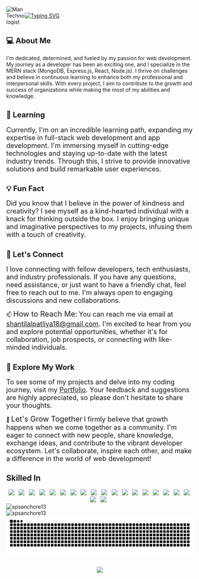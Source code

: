 <div style="display:flex; align-items:center;">
<img src="https://raw.githubusercontent.com/Tarikul-Islam-Anik/Animated-Fluent-Emojis/master/Emojis/People%20with%20professions/Man%20Technologist%20Light%20Skin%20Tone.png" alt="Man Technologist Light Skin Tone" width="50" height="50" />
<a href="https://git.io/typing-svg"><img src="https://readme-typing-svg.demolab.com?font=Fira+Code&size=24&pause=1000&random=false&width=435&lines=Hello+%F0%9F%91%8B!+My+name+is+Shantilal+;Full+Stack+Developer+(MERN)" alt="Typing SVG" /></a>
</div>





## <span style="font-size:20px;">💻 About Me</span>
<p>I'm dedicated, determined, and fueled by my passion for web development. My journey as a developer has been an exciting one, and I specialize in the MERN stack (MongoDB, Express.js, React, Node.js). I thrive on challenges and believe in continuous learning to enhance both my professional and interpersonal skills. With every project, I aim to contribute to the growth and success of organizations while making the most of my abilities and knowledge.</p>

## <span style="font-size:20px;">🌱 Learning</span>
<span style="font-size:18px;">Currently, I'm on an incredible learning path, expanding my expertise in full-stack web development and app development. I'm immersing myself in cutting-edge technologies and staying up-to-date with the latest industry trends. Through this, I strive to provide innovative solutions and build remarkable user experiences.</span>

## <span style="font-size:20px;">💡 Fun Fact</span>
<span style="font-size:18px;">Did you know that I believe in the power of kindness and creativity? I see myself as a kind-hearted individual with a knack for thinking outside the box. I enjoy bringing unique and imaginative perspectives to my projects, infusing them with a touch of creativity.</span>

## <span style="font-size:20px;">💬 Let's Connect</span>
<span style="font-size:18px;">I love connecting with fellow developers, tech enthusiasts, and industry professionals. If you have any questions, need assistance, or just want to have a friendly chat, feel free to reach out to me. I'm always open to engaging discussions and new collaborations.</span>

📫 <span style="font-size:20px;">How to Reach Me:</span>
<span style="font-size:18px;">You can reach me via email at shantilalpatliya18@gmail.com. I'm excited to hear from you and explore potential opportunities, whether it's for collaboration, job prospects, or connecting with like-minded individuals.</span>

## <span style="font-size:20px;">🌟 Explore My Work</span>
<span style="font-size:18px;">To see some of my projects and delve into my coding journey, visit my [Portfolio](https://spsanchore13.github.io/shantilal/). Your feedback and suggestions are highly appreciated, so please don't hesitate to share your thoughts.</span>

👯 <span style="font-size:20px;">Let's Grow Together</span>
<span style="font-size:18px;">I firmly believe that growth happens when we come together as a community. I'm eager to connect with new people, share knowledge, exchange ideas, and contribute to the vibrant developer ecosystem. Let's collaborate, inspire each other, and make a difference in the world of web development!</span>


<h2 align="left">Skilled In</h2>

<div align="center">
<img src="https://img.shields.io/badge/HTML5-E34F26?style=for-the-badge&logo=html5&logoColor=white"/> &nbsp; 
<img src="https://img.shields.io/badge/CSS3-1572B6?style=for-the-badge&logo=css3&logoColor=white"/>  &nbsp;
<img src="https://img.shields.io/badge/Sass-CC6699?style=for-the-badge&logo=sass&logoColor=white"/>  &nbsp; 
<img src="https://img.shields.io/badge/JavaScript-F7DF1E?style=for-the-badge&logo=javascript&logoColor=black"/>  &nbsp;
<img src="https://img.shields.io/badge/TypeScript-007ACC?style=for-the-badge&logo=typescript&logoColor=white"/>  &nbsp;
<img src="https://img.shields.io/badge/React-20232A?style=for-the-badge&logo=react&logoColor=61DAFB"/>  &nbsp;
<img src="https://img.shields.io/badge/Redux-593D88?style=for-the-badge&logo=redux&logoColor=white"/>  &nbsp;
<img src="https://img.shields.io/badge/styled--components-DB7093?style=for-the-badge&logo=styled-components&logoColor=white"/> &nbsp;
<img src="https://img.shields.io/badge/chakra-%234ED1C5.svg?style=for-the-badge&logo=chakraui&logoColor=white"/>  &nbsp;
<img src="https://img.shields.io/badge/Tailwind_CSS-38B2AC?style=for-the-badge&logo=tailwind-css&logoColor=white"/>  &nbsp;
<img src="https://img.shields.io/badge/Node.js-43853D?style=for-the-badge&logo=node.js&logoColor=white"/> &nbsp;
<img src="https://img.shields.io/badge/Express.js-404D59?style=for-the-badge"/> &nbsp;
<img src="https://img.shields.io/badge/MongoDB-4EA94B?style=for-the-badge&logo=mongodb&logoColor=white"/> &nbsp;
<img src="https://img.shields.io/badge/Heroku-430098?style=for-the-badge&logo=heroku&logoColor=white"/>  &nbsp;
<img src="https://img.shields.io/badge/Netlify-00C7B7?style=for-the-badge&logo=netlify&logoColor=white"/>  &nbsp;
<img src="https://img.shields.io/badge/Vercel-000000?style=for-the-badge&logo=vercel&logoColor=white"/> &nbsp;
<img src="https://img.shields.io/badge/Figma-F24E1E?style=for-the-badge&logo=figma&logoColor=white"/> &nbsp;
<img src="https://img.shields.io/badge/Postman-FF6C37?style=for-the-badge&logo=postman&logoColor=white"/>&nbsp;
<img src="https://img.shields.io/badge/Linux-FCC624?style=for-the-badge&logo=linux&logoColor=black"/>  &nbsp;
<img src="https://img.shields.io/badge/GitHub-100000?style=for-the-badge&logo=github&logoColor=white"/>  &nbsp;
</div>







<img  src="https://github-readme-streak-stats.herokuapp.com/?user=spsanchore13&" alt="spsanchore13" />
</br>
<img  src="https://github-readme-stats.vercel.app/api?username=spsanchore13&show_icons=true&locale=en" alt="spsanchore13" />



<img src="https://raw.githubusercontent.com/spsanchore13/spsanchore13/output/snake.svg" alt="Snake animation" />

###

<div align="center">
  <img src="https://profile-counter.glitch.me/spsanchore13/count.svg?"  />
</div>

###
